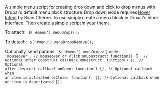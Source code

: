 A simple menu script for creating drop down and click to drop menus with Drupal's default menu block structure. Drop down mode requires <a href="http://cherne.net/brian/resources/jquery.hoverIntent.html">Hover Intent</a> by Brian Cherne. To use simply create a menu block in Drupal's block interface. Then create a simple script in your theme.

To attach:
<code>
  $('#menu').menuDrops();
</code>

To detach:
<code>
  $('#menu').menuDropsRemove();
</code>

Optionally, send params:
<code>
  $('#menu').menuDrops({
    mode: 'mouseover', // mouseover or click
    onConstruct: function() {}, // Optional after construct callback
    onDestruct: function() {}, // Optional after destruct callback
    onOpen: function() {}, // Optional callback when an item is activated
    onClose: function() {}, // Optional callback when an item is deactivated
  });
</code>
